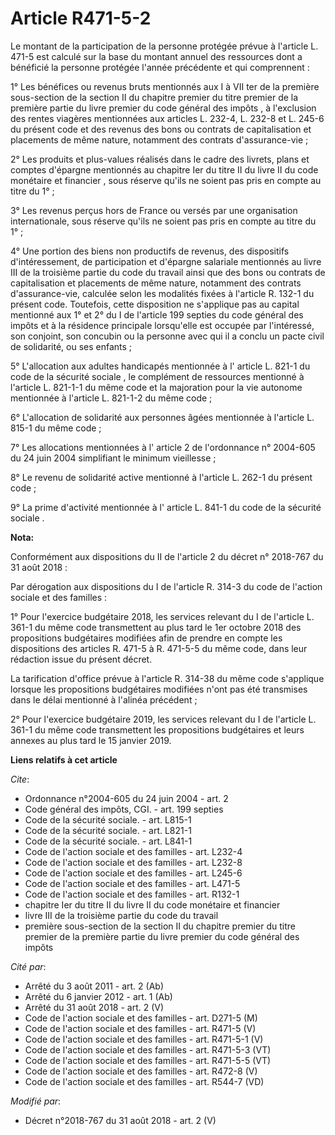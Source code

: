 # Article R471-5-2

Le montant de la participation de la personne protégée prévue à l'article L. 471-5 est calculé sur la base du montant annuel
des ressources dont a bénéficié la personne protégée l'année précédente et qui comprennent :

1° Les bénéfices ou revenus bruts mentionnés aux I à VII ter de la  première sous-section de la section II du chapitre
premier du titre premier de la première partie du livre premier du code général des impôts , à l'exclusion des rentes
viagères mentionnées aux articles L. 232-4, L. 232-8 et L. 245-6 du présent code et des revenus des bons ou contrats de
capitalisation et placements de même nature, notamment des contrats d'assurance-vie ;

2° Les produits et plus-values réalisés dans le cadre des livrets, plans et comptes d'épargne mentionnés au  chapitre Ier du
titre II du livre II du code monétaire et financier , sous réserve qu'ils ne soient pas pris en compte au titre du 1° ;

3° Les revenus perçus hors de France ou versés par une organisation internationale, sous réserve qu'ils ne soient pas pris en
compte au titre du 1° ;

4° Une portion des biens non productifs de revenus, des dispositifs d'intéressement, de participation et d'épargne salariale
mentionnés au  livre III de la troisième partie du code du travail  ainsi que des bons ou contrats de capitalisation et
placements de même nature, notamment des contrats d'assurance-vie, calculée selon les modalités fixées à l'article R. 132-1
du présent code. Toutefois, cette disposition ne s'applique pas au capital mentionné aux  1° et 2° du I de l'article 199
septies du code général des impôts  et à la résidence principale lorsqu'elle est occupée par l'intéressé, son conjoint, son
concubin ou la personne avec qui il a conclu un pacte civil de solidarité, ou ses enfants ;

5° L'allocation aux adultes handicapés mentionnée à l' article L. 821-1 du code de la sécurité sociale , le complément de
ressources mentionné à l'article L. 821-1-1 du même code et la majoration pour la vie autonome mentionnée à l'article L.
821-1-2 du même code ;

6° L'allocation de solidarité aux personnes âgées mentionnée à l'article L. 815-1 du même code ;

7° Les allocations mentionnées à l' article 2 de l'ordonnance n° 2004-605 du 24 juin 2004  simplifiant le minimum
vieillesse ;

8° Le revenu de solidarité active mentionné à l'article L. 262-1 du présent code ;

9° La prime d'activité mentionnée à l' article L. 841-1 du code de la sécurité sociale .

**Nota:**

Conformément aux dispositions du II de l'article 2 du décret n° 2018-767 du 31 août 2018 :

Par dérogation aux dispositions du I de l'article R. 314-3 du code de l'action sociale et des familles  :

1° Pour l'exercice budgétaire 2018, les services relevant du I de l'article L. 361-1 du même code transmettent au plus tard
le 1er octobre 2018 des propositions budgétaires modifiées afin de prendre en compte les dispositions des articles R. 471-5 à
R. 471-5-5 du même code, dans leur rédaction issue du présent décret.

La tarification d'office prévue à l'article R. 314-38 du même code s'applique lorsque les propositions budgétaires modifiées
n'ont pas été transmises dans le délai mentionné à l'alinéa précédent ;

2° Pour l'exercice budgétaire 2019, les services relevant du I de l'article L. 361-1 du même code transmettent les
propositions budgétaires et leurs annexes au plus tard le 15 janvier 2019.

**Liens relatifs à cet article**

_Cite_:

  - Ordonnance n°2004-605 du 24 juin 2004 - art. 2
  - Code général des impôts, CGI. - art. 199 septies
  - Code de la sécurité sociale. - art. L815-1
  - Code de la sécurité sociale. - art. L821-1
  - Code de la sécurité sociale. - art. L841-1
  - Code de l'action sociale et des familles - art. L232-4
  - Code de l'action sociale et des familles - art. L232-8
  - Code de l'action sociale et des familles - art. L245-6
  - Code de l'action sociale et des familles - art. L471-5
  - Code de l'action sociale et des familles - art. R132-1
  - chapitre Ier du titre II du livre II du code monétaire et financier
  - livre III de la troisième partie du code du travail
  - première sous-section de la section II du chapitre premier du titre premier de la première partie du livre premier du code général des impôts

_Cité par_:

  - Arrêté du 3 août 2011 - art. 2 (Ab)
  - Arrêté du 6 janvier 2012 - art. 1 (Ab)
  - Arrêté du 31 août 2018 - art. 2 (V)
  - Code de l'action sociale et des familles - art. D271-5 (M)
  - Code de l'action sociale et des familles - art. R471-5 (V)
  - Code de l'action sociale et des familles - art. R471-5-1 (V)
  - Code de l'action sociale et des familles - art. R471-5-3 (VT)
  - Code de l'action sociale et des familles - art. R471-5-5 (VT)
  - Code de l'action sociale et des familles - art. R472-8 (V)
  - Code de l'action sociale et des familles - art. R544-7 (VD)

_Modifié par_:

  - Décret n°2018-767 du 31 août 2018 - art. 2 (V)
